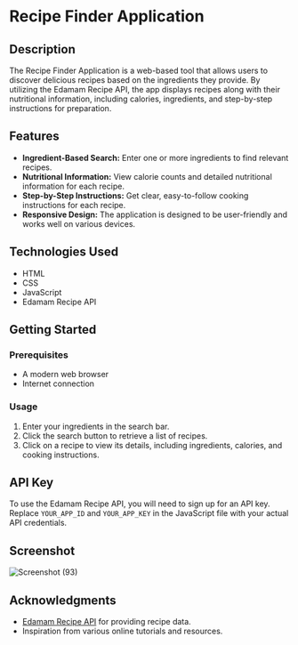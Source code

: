 # Recipe Finder Application

## Description

The Recipe Finder Application is a web-based tool that allows users to discover delicious recipes based on the ingredients they provide. By utilizing the Edamam Recipe API, the app displays recipes along with their nutritional information, including calories, ingredients, and step-by-step instructions for preparation.

## Features

- **Ingredient-Based Search:** Enter one or more ingredients to find relevant recipes.
- **Nutritional Information:** View calorie counts and detailed nutritional information for each recipe.
- **Step-by-Step Instructions:** Get clear, easy-to-follow cooking instructions for each recipe.
- **Responsive Design:** The application is designed to be user-friendly and works well on various devices.

## Technologies Used

- HTML
- CSS
- JavaScript
- Edamam Recipe API

## Getting Started

### Prerequisites

- A modern web browser
- Internet connection

### Usage

1. Enter your ingredients in the search bar.
2. Click the search button to retrieve a list of recipes.
3. Click on a recipe to view its details, including ingredients, calories, and cooking instructions.

## API Key

To use the Edamam Recipe API, you will need to sign up for an API key. Replace `YOUR_APP_ID` and `YOUR_APP_KEY` in the JavaScript file with your actual API credentials.

## Screenshot

![Screenshot (93)](https://github.com/user-attachments/assets/9152e851-09ae-4964-a53e-6531ee51d853)


## Acknowledgments

- [Edamam Recipe API](https://developer.edamam.com/edamam-recipe-api-docs) for providing recipe data.
- Inspiration from various online tutorials and resources.
